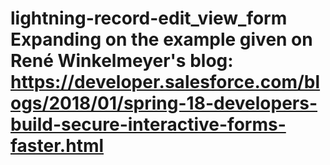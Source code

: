 # lightning-record-edit_view_form Expanding on the example given on René Winkelmeyer's blog: https://developer.salesforce.com/blogs/2018/01/spring-18-developers-build-secure-interactive-forms-faster.html
